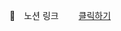 🔗 노션 링크  
<a href="https://www.kimfield.world/bac87f23-7096-470a-9df2-dc35339df743" target="_blank">클릭하기</a>

